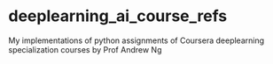 # deeplearning_ai_course_refs

My implementations of python assignments of Coursera deeplearning specialization courses by Prof Andrew Ng
